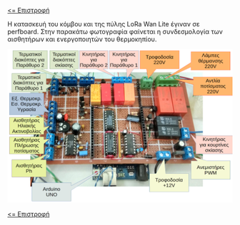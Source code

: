 <a href="../README.md"><= Επιστροφή</a><br>

<p>Η κατασκευή του κόμβου και της πύλης LoRa Wan Lite έγιναν σε perfboard. Στην παρακάτω φωτογραφία φαίνεται η συνδεσμολογία των αισθητήρων και ενεργοποιητών του θερμοκηπίου.</p>
  <p align="center"><img src="/resources/images/connectors.png" width="900"></p>
  
  <a href="../README.md"><= Επιστροφή</a><br>
